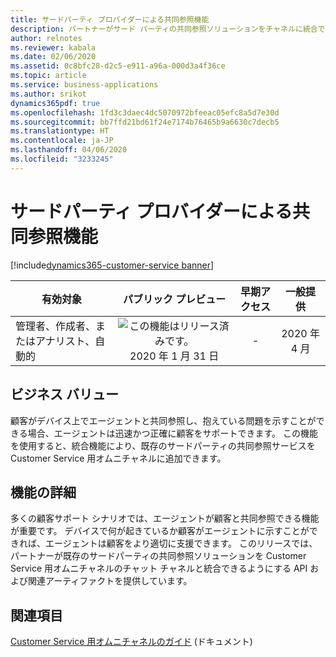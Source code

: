 ```yaml
---
title: サードパーティ プロバイダーによる共同参照機能
description: パートナーがサード パーティの共同参照ソリューションをチャネルに統合できるようにするフレームワーク。
author: relnotes
ms.reviewer: kabala
ms.date: 02/06/2020
ms.assetid: 0c8bfc28-d2c5-e911-a96a-000d3a4f36ce
ms.topic: article
ms.service: business-applications
ms.author: srikot
dynamics365pdf: true
ms.openlocfilehash: 1fd3c3daec4dc5070972bfeeac05efc8a5d7e30d
ms.sourcegitcommit: bb7ffd21bd61f24e7174b76465b9a6630c7decb5
ms.translationtype: HT
ms.contentlocale: ja-JP
ms.lasthandoff: 04/06/2020
ms.locfileid: "3233245"
---
```

# <a name="co-browse-capabilities-through-third-party-providers"></a>サードパーティ プロバイダーによる共同参照機能
[!include[dynamics365-customer-service banner](../includes/dynamics365-customer-service.md)]

| 有効対象    |  パブリック プレビュー | 早期アクセス | 一般提供 | 
| ---------- | :----------: |:----------: |:----------: |
|管理者、作成者、またはアナリスト、自動的|![この機能はリリース済みです。](/dynamics365-release-plan/media/green-checkmark.png "この機能はリリース済みです。") 2020 年 1 月 31 日|-| 2020 年 4 月|


## <a name="business-value"></a>ビジネス バリュー
<!-- bv start -->
顧客がデバイス上でエージェントと共同参照し、抱えている問題を示すことができる場合、エージェントは迅速かつ正確に顧客をサポートできます。 この機能を使用すると、統合機能により、既存のサードパーティの共同参照サービスを Customer Service 用オムニチャネルに追加できます。
<!-- bv end -->



## <a name="feature-details"></a>機能の詳細
<!--feature detail start -->
多くの顧客サポート シナリオでは、エージェントが顧客と共同参照できる機能が重要です。 デバイスで何が起きているか顧客がエージェントに示すことができれば、エージェントは顧客をより適切に支援できます。 このリリースでは、パートナーが既存のサードパーティの共同参照ソリューションを Customer Service 用オムニチャネルのチャット チャネルと統合できるようにする API および関連アーティファクトを提供しています。
<!--feature detail end -->










## <a name="see-also"></a>関連項目


<!--docs start-->
[Customer Service 用オムニチャネルのガイド](https://docs.microsoft.com/dynamics365/omnichannel/omnichannel-customer-service-guide) (ドキュメント)
<!--docs end-->

